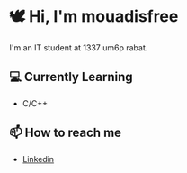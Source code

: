 # 🕊️ Hi, I'm mouadisfree

I'm an IT student at 1337 um6p rabat.

## 💻 Currently Learning
- C/C++

## 📫 How to reach me
- [Linkedin](https://www.linkedin.com/in/mouadisfree/)
